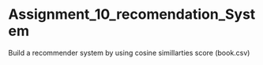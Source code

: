 # Assignment_10_recomendation_System
Build a recommender system by using cosine simillarties score (book.csv)
